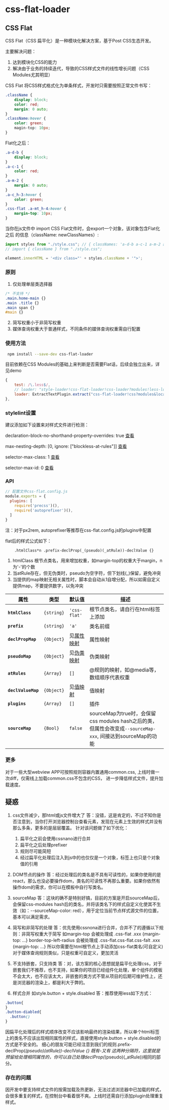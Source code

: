 # css-flat-loader

## CSS Flat

CSS Flat（CSS 扁平化）是一种模块化解决方案，基于Post CSS生态开发。

主要解决问题：
1. 达到模块化CSS的能力
2. 解决由于业务的持续迭代，导致的CSS样式文件的线性增长问题（CSS Modules尤其明显）

CSS Flat 将CSS样式格式化为单条样式，开发时只需要按照正常文件书写：

```css
.className {
    display: block;
    color: red;
    margin: 0 auto;
}
.className:hover {
    color: green;
    magin-top: 10px;
}
```
Flat化之后：
```css
.a-d-b {
    display: block;
}
.a-c-1 {
    color: red;
}
.a-m-2 {
    margin: 0 auto;
}
.a-c_h-3:hover {
    color: green;
}
.css-flat .a-mt_h-4:hover {
    margin-top: 10px;
}
```
当你在js文件中 import CSS Flat文件时，会export一个对象，该对象包含Flat化之后
的信息（className: newClassNames）:

```js
import styles from "./style.css"; // { classNames: 'a-d-b a-c-1 a-m-2 a-c_h-3 a-mt_h-4 '}
// import { className } from "./style.css";

element.innerHTML = '<div class="' + styles.className + '">';
```

### 原则

1. 仅处理单层类选择器

```css
/* 不支持 */
.main.home-main {}
.main .title {}
.main span {}
#main {}
```
2. 简写权重小于非简写权重
3. 媒体查询权重大于普通样式，不同条件的媒体查询权重需自行配置

### 使用方法
```bash
 npm install --save-dev css-flat-loader
```
目前依赖在CSS Modules的基础上来判断是否需要Flat话，后续会独立出来，详见demo
```js
{
    test: /\.less$/,
    // loader: "style-loader!css-flat-loader!css-loader?modules!less-loader",
    loader: ExtractTextPlugin.extract("css-flat-loader!css?modules&localIdentName=_[local]_!less")
},
```

### stylelint设置
建议添加如下设置来对样式文件进行检测：

declaration-block-no-shorthand-property-overrides: true
[查看](https://stylelint.io/user-guide/rules/declaration-block-no-shorthand-property-overrides/)

max-nesting-depth: [0, ignore: ["blockless-at-rules"]]
[查看](https://stylelint.io/user-guide/rules/max-nesting-depth/)

selector-max-class: 1
[查看](https://stylelint.io/user-guide/rules/selector-max-class/)

selector-max-id: 0
[查看](https://stylelint.io/user-guide/rules/selector-max-id/)

### API

```js
// 配置文件css-flat.config.js
module.exports = {
  plugins: [
    require('precss')(),
    require('autoprefixer')(),
  ]
}
```
注：对于px2rem, autoprefixer等推荐在css-flat.config.js的plugins中配置

flat后的样式公式如下：

```text
    .htmlClass*n .prefix-declProp(_(pseudo)(_atRule))-declValue {}
```
1. htmlClass 根节点类名，用来增加权重，如margin-top的权重大于margin，n为'-'的个数
2. 当atRule存在，但无伪类时，pseudo为空字符，但下划线(_)保留，避免冲突
3. 当提供的map映射无相关属性时，脚本会自动从1自增分配，所以如需自定义提供map，不要提供数字，以免冲突

|    属性    | 类型 | 默认值 | 描述 |
| ---------- | --- | --- | --- |
|**`htmlClass`**|`{string}`|`'css-flat'`|根节点类名，请自行在html标签上添加|
|**`prefix`**|`{string}`|`'a'`|类名前缀|
|**`declPropMap`**|`{Object}`|见[属性映射](https://github.com/tangjinzhou/css-flat-loader/blob/master/src/declPropMap.js)|属性映射|
|**`pseudoMap`**|`{Object}`|见[伪类映射](https://github.com/tangjinzhou/css-flat-loader/blob/master/src/pseudoMap.js)|伪类映射|
|**`atRules`**|`{Array}`|`[]`|@规则的映射，如@media等，数组顺序代表权重|
|**`declValueMap`**|`{Object}`|见[值映射](https://github.com/tangjinzhou/css-flat-loader/blob/master/src/declValueMap.js)|值映射|
|**`plugins`**|`{Array}`|`[]`|插件|
|**`sourceMap`**|`{Bool}`|`false`|sourceMap为true时，会保留css modules hash之后的类，但属性会改变成`--sourceMap-xxx`, 间接达到sourceMap的功能|

### 更多
对于一些大型webview APP可按照规则容器内置通用common.css, 上线时做一次diff，仅需线上加载common.css不包含的CSS，
进一步降低样式文件，提升加载速度。

## 疑惑
1. css文件减少，那html或js文件增大了
答：没错，这是肯定的，不过不知你是否注意到，当你打开浏览器控制台查看元素，发现在元素上生效的样式并没有那么多条，更多的是层层覆盖。
      针对该问题做了如下优化：
      1. 扁平化之前会使用cssnano进行合并
      2. 扁平化之后处理prefixer
      3. 规则尽可能简短
      4. 经过扁平化处理后注入到js中的也仅仅是一个对象，标签上也只是个对象值的引用

2. DOM节点的操作
答：经过处理后的类名是不具有可读性的，如果你使用的是react，那么也没必要操作dom，类名的可读性不再那么重要。如果你依然有操作dom的需求，你可以在模板中自行写类名。

3. sourceMap
答：这块的确不是特别好搞，目前的方案是开启sourceMap后，会保留css-modules hash后的类名，并将该类名下的样式自定义化使其不生效（如：--sourceMap-color: red），用于定位当前节点样式源文件的位置，基本可以满足需求。

4. 简写和非简写的处理
答：优先使用cssnona进行合并，合并不了的遵循以下规则：非简写权重大于简写
      如margin-top 会被处理成 .css-flat .xxx {margin-top: ...}
         border-top-left-radius 会被处理成 .css-flat.css-flat.css-falt  .xxx {margin-top: ...}
  所以你需要在html根节点上手动添加css-flat类名(可自定义)
  对于媒体查询规则类似，只是权重可自定义，更加灵活

5. 不支持嵌套，只支持类
答：对，该方案的核心思想就是扁平化处理css，对于嵌套我们不推荐，也不支持，如果你的项目已经组件化处理，单个组件的模板不会太大，也不应该太大，非嵌套的类方式不管从项目的后期可维护性上，还是浏览器的渲染上，都是利大于弊的。

6. 样式合并 如style.button + style.disabled
答：推荐使用less如下方式：
```css
.button{
}
.button-diabled{
  .button()
}
```

因扁平化处理后的样式顺序改变不应该影响最终的渲染结果，所以单个html标签上的类名不应该出现相同属性的样式，直接使用style.button + style.disabled的方式是不安全的。
细心的朋友可能已经注意到我们的规则.prefix-declProp(_(pseudo)(_atRule))-declValue {} 既有-又有_ 这两种分隔符，这里就是预留给处理相同属性的，你可以自己处理declProp(_(pseudo)(_atRule))相同的部分。

### 存在的问题

因开发中要支持样式文件的按需加载及热更新，无法过滤浏览器中已加载的样式，会很多重复的样式，在控制台中看着很不爽。上线时还需自行添加plugin处理重复样式。




